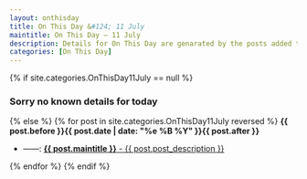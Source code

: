 ```yaml
---
layout: onthisday
title: On This Day &#124; 11 July
maintitle: On This Day — 11 July
description: Details for On This Day are genarated by the posts added to the website so the content is subject to changes/updates over time.
categories: [On This Day]
---
```


{% if site.categories.OnThisDay11July == null %}
<h3>Sorry no known details for today</h3>
{% else %}
{% for post in site.categories.OnThisDay11July reversed %}
<strong>{{ post.before }}{{ post.date | date: "%e %B %Y" }}{{ post.after }}</strong>
<ul>
<li> ——: <a class="{{ post.class }}" href="{{ post.url }}"><strong>{{ post.maintitle }}</strong> - {{ post.post_description }}</a></li>
</ul>
{% endfor %}
{% endif %}

